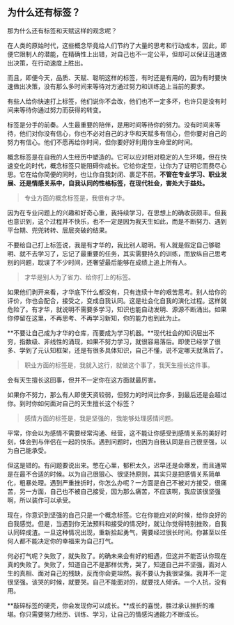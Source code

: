 ##  为什么还有标签？

那为什么还有标签和天赋这样的观念呢？

在人类的原始时代，这些概念毕竟给人们节约了大量的思考和行动成本，因此，即便它限制人的潜能，在精确性上出错，对自己也不一定公平，但却可以保证迅速做出决策，在行动速度上胜出。

而且，即便今天，品质、天赋、聪明这样的标签，有时还是有用的，因为有时要快速做出决策，没有那么多时间来等待对方通过努力和训练追上当前的要求。

有些人给你快速打上标签，他们说你不会改，他们也不一定多坏，也许只是没有时间来等待你通过努力而获得的转变。

标签是分手的前奏。人生最重要的陪伴，是用时间等待你的努力。没有时间来等待，他们对你没有信心，你也不必对自己的才华和天赋多有信心，但你要对自己的努力有信心。他们不愿再给你时间，但你要好好利用你生命里的时间。


概念标签是在自我的人生经历中塑造的。它可以应对相对稳定的人生环境，但在快速变化的时代，概念标签只能阻碍你成长。它给你定型，让你为了证明它而费尽心思。它在给你简便的同时，也让你自我封闭、裹足不前。**不管在专业学习、职业发展、还是情感关系中，自我认同的性格标签，在现代社会，害处大于益处。**

>专业方面的概念标签是，我很有才华。

因为在专业问题上的兴趣和好奇心重，我持续学习，在思想上的确收获颇丰。但我也意识到，这个过程并不快乐，也不一定是因为我天生如此，而是不断努力、遇到平台期、兜兜转转、层层突破的结果。

不要给自己打上标签说，我是有才华的，我比别人聪明。有人就是假定自己够聪明、就不去学习了，忘记了最重要的任务，其实需要持久的训练，而放纵自己思考别的问题，耽误了不少时间，还奢望最后能够在成绩上追上所有人。


>才华是别人为了省力、给你打上的标签。

如果他们剥开来看，才华底下什么都没有，只有连续十年的艰苦思考。别人给你的评价，你也会配合，接受之，变成自我认同。这是社会化自我的演化过程。这样就危险了。有才华，就说明不需要多学习，知识也能自动发明、源源不断涌出。如果你停留在这里，不再思考、不再学习新知，你的能力也到此为止。

**不要让自己成为才华的仓库，而要成为学习机器。**现代社会的知识层出不穷，指数级、非线性的涌现，如果不努力学习，就很容易落后。即使已经学了很多、学到了元认知框架，还是有很多具体知识，自己不懂，说不定哪天就落后了。



>职业方面的标签是，我就入这行，就做这个事了，我天生擅长这件事。

会有天生擅长这回事，但并不一定你在这方面就最厉害。

如果你不努力，那么有人即使天资较弱，但努力的时间比你多，到最后还是会超过你。到时你如何面对自己的天生擅长这个标签？

>感情方面的标签是，我是坚强的，我能够处理感情问题。

平常，你会以为感情不需要经常沟通、经营，这不能让你感受到感情关系的美好时刻，体会到与伴侣在一起的快乐。遇到问题时，也因为自我认同是自己很坚强，以为自己能承受。

但这是错的。有问题要说出来。憋在心里，郁积太久，迟早还是会爆发，而且通常是在最不合适的时候。以为自己很狠心、很坚持原则，其实只是把感情关系简单化，粗暴处理。遇到严重挫折时，你怎么办呢？一方面是自己不被对方接受，很痛苦，另一方面，自己也不被自己接受，因为那么痛苦，不应该啊，我应该很坚强啊，所以装作可以承受。


现在，你意识到坚强的自己只是一个概念标签。它在你能应对的时候，给你良好的自我感觉。但是，当遇到你无法预料和接受的情况时，就让你觉得特别挫败，自我认同碎成渣。一旦这种情况出现，重新拾起勇气，需要经过很长时间。你甚至以任何人都不能决定你的幸福来为自己打气。

何必打气呢？失败了，就失败了。的确未来会有好的相遇，但这并不能否认你现在真的失败了。失败了，知道自己不是那样优秀，哭了，知道自己并不坚强，面对人生的真相、面对自己的残缺，反而你会更坦然。我不要认为我很坚强。我并不一定很坚强。该哭的时候，就要哭。自己不能面对的，就要找人倾诉。一个人抗，没有用。

**敲碎标签的硬壳，你会发现你可以成长。**成长的喜悦，胜过承认挫折的难堪。你只需要努力经历、训练、学习，让自己的情感沟通能力不断成长。



